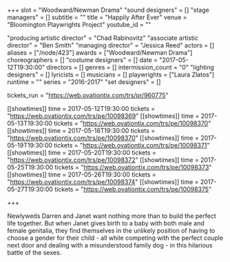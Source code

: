 +++
slot = "Woodward/Newman Drama"
"sound designers" = []
"stage managers" = []
subtitle = ""
title = "Happily After Ever"
venue = "Bloomington Playwrights Project"
youtube_id = ""

"producing artistic director" = "Chad Rabinovitz"
"associate artistic director" = "Ben Smith"
"managing director" = "Jessica Reed"
actors = []
aliases = ["/node/423"]
awards = ["Woodward/Newman Drama"]
choreographers = []
"costume designers" = []
date = "2017-05-12T19:30:00"
directors = []
genres = []
intermission_count = "0"
"lighting designers" = []
lyricists = []
musicians = []
playwrights = ["Laura Zlatos"]
runtime = ""
series = "2016-2017"
"set designers" = []

tickets_run = "https://web.ovationtix.com/trs/pr/960775"

[[showtimes]]
time = 2017-05-12T19:30:00
tickets = "https://web.ovationtix.com/trs/pe/10098369"
[[showtimes]]
time = 2017-05-13T19:30:00
tickets = "https://web.ovationtix.com/trs/pe/10098370"
[[showtimes]]
time = 2017-05-18T19:30:00
tickets = "https://web.ovationtix.com/trs/pe/10098370"
[[showtimes]]
time = 2017-05-19T19:30:00
tickets = "https://web.ovationtix.com/trs/pe/10098371"
[[showtimes]]
time = 2017-05-20T19:30:00
tickets = "https://web.ovationtix.com/trs/pe/10098372"
[[showtimes]]
time = 2017-05-25T19:30:00
tickets = "https://web.ovationtix.com/trs/pe/10098373"
[[showtimes]]
time = 2017-05-26T19:30:00
tickets = "https://web.ovationtix.com/trs/pe/10098374"
[[showtimes]]
time = 2017-05-27T19:30:00
tickets = "https://web.ovationtix.com/trs/pe/10098375"

+++

Newlyweds Darren and Janet want nothing more than to build the perfect life together. But when Janet gives birth to a baby with both male and female genitalia, they find themselves in the unlikely position of having to choose a gender for their child - all while competing with the perfect couple next door and dealing with a misunderstood family dog - in this hilarious battle of the sexes.

